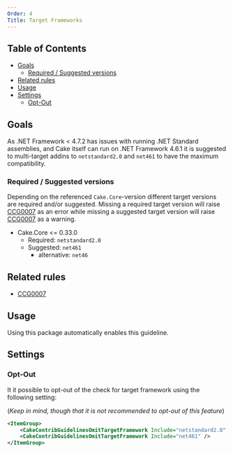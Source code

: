 ```yaml
---
Order: 4
Title: Target Frameworks
---
```


<!-- START doctoc generated TOC please keep comment here to allow auto update -->
<!-- DON'T EDIT THIS SECTION, INSTEAD RE-RUN doctoc TO UPDATE -->
## Table of Contents

- [Goals](#goals)
  - [Required / Suggested versions](#required--suggested-versions)
- [Related rules](#related-rules)
- [Usage](#usage)
- [Settings](#settings)
  - [Opt-Out](#opt-out)

<!-- END doctoc generated TOC please keep comment here to allow auto update -->

## Goals

As .NET Framework < 4.7.2 has issues with running .NET Standard assemblies, and Cake itself can run on .NET Framework 4.6.1 it is suggested to multi-target addins to `netstandard2.0` and `net461` to have the maximum compatibility.

### Required / Suggested versions

Depending on the referenced `Cake.Core`-version different target versions are required and/or suggested.
Missing a required target version will raise [CCG0007](../rules/ccg0007) as an error
while missing a suggested target version will raise [CCG0007](../rules/ccg0007) as a warning.

* Cake.Core <= 0.33.0
  * Required: `netstandard2.0`
  * Suggested: `net461`
    * alternative: `net46`

## Related rules

 * [CCG0007](../rules/ccg0007)

## Usage

Using this package automatically enables this guideline.

## Settings

### Opt-Out

It it possible to opt-out of the check for target framework using the following setting:

(*Keep in mind, though that it is not recommended to opt-out of this feature*)

```xml
<ItemGroup>
    <CakeContribGuidelinesOmitTargetFramework Include="netstandard2.0" />
    <CakeContribGuidelinesOmitTargetFramework Include="net461" />
</ItemGroup>
```
